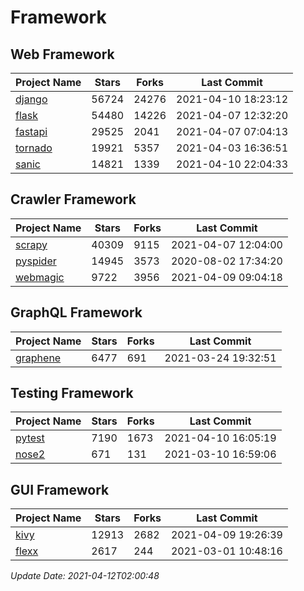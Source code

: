 # Framework

## Web Framework
| Project Name | Stars | Forks | Last Commit |
| ------------ | ----- | ----- | ----------- |
| [django](https://github.com/django/django) | 56724 | 24276 | 2021-04-10 18:23:12 |
| [flask](https://github.com/pallets/flask) | 54480 | 14226 | 2021-04-07 12:32:20 |
| [fastapi](https://github.com/tiangolo/fastapi) | 29525 | 2041 | 2021-04-07 07:04:13 |
| [tornado](https://github.com/tornadoweb/tornado) | 19921 | 5357 | 2021-04-03 16:36:51 |
| [sanic](https://github.com/sanic-org/sanic) | 14821 | 1339 | 2021-04-10 22:04:33 |

## Crawler Framework
| Project Name | Stars | Forks | Last Commit |
| ------------ | ----- | ----- | ----------- |
| [scrapy](https://github.com/scrapy/scrapy) | 40309 | 9115 | 2021-04-07 12:04:00 |
| [pyspider](https://github.com/binux/pyspider) | 14945 | 3573 | 2020-08-02 17:34:20 |
| [webmagic](https://github.com/code4craft/webmagic) | 9722 | 3956 | 2021-04-09 09:04:18 |

## GraphQL Framework
| Project Name | Stars | Forks | Last Commit |
| ------------ | ----- | ----- | ----------- |
| [graphene](https://github.com/graphql-python/graphene) | 6477 | 691 | 2021-03-24 19:32:51 |

## Testing Framework
| Project Name | Stars | Forks | Last Commit |
| ------------ | ----- | ----- | ----------- |
| [pytest](https://github.com/pytest-dev/pytest) | 7190 | 1673 | 2021-04-10 16:05:19 |
| [nose2](https://github.com/nose-devs/nose2) | 671 | 131 | 2021-03-10 16:59:06 |

## GUI Framework
| Project Name | Stars | Forks | Last Commit |
| ------------ | ----- | ----- | ----------- |
| [kivy](https://github.com/kivy/kivy) | 12913 | 2682 | 2021-04-09 19:26:39 |
| [flexx](https://github.com/flexxui/flexx) | 2617 | 244 | 2021-03-01 10:48:16 |

*Update Date: 2021-04-12T02:00:48*